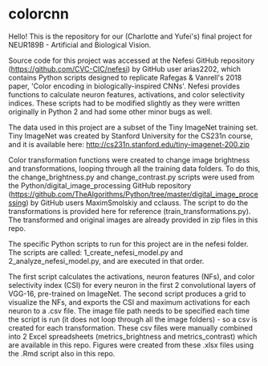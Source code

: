 # colorcnn

Hello! This is the repository for our (Charlotte and Yufei's) final project for NEUR189B - Artificial and Biological Vision.

Source code for this project was accessed at the Nefesi GitHub repository (https://github.com/CVC-CIC/nefesi) by GitHub user arias2202, which contains Python scripts designed to replicate Rafegas & Vanrell's 2018 paper, 'Color encoding in biologically-inspired CNNs'. Nefesi provides functions to calculate neuron features, activations, and color selectivity indices. These scripts had to be modified slightly as they were written originally in Python 2 and had some other minor bugs as well.

The data used in this project are a subset of the Tiny ImageNet training set. Tiny ImageNet was created by Stanford University for the CS231n course, and it is available here: http://cs231n.stanford.edu/tiny-imagenet-200.zip

Color transformation functions were created to change image brightness and transformations, looping through all the training data folders. To do this, the change_brightness.py and change_contrast.py scripts were used from the Python/digital_image_processing GitHub repository (https://github.com/TheAlgorithms/Python/tree/master/digital_image_processing) by GitHub users MaximSmolskiy and cclauss. The script to do the transformations is provided here for reference (train_transformations.py). The transformed and original images are already provided in zip files in this repo.

The specific Python scripts to run for this project are in the nefesi folder. The scripts are called:
1_create_nefesi_model.py and 2_analyze_nefesi_model.py, and are executed in that order.

The first script calculates the activations, neuron features (NFs), and color selectivity index (CSI) for every neuron in the first 2 convolutional layers of VGG-16, pre-trained on ImageNet. The second script produces a grid to visualize the NFs, and exports the CSI and maximum activations for each neuron to a .csv file. The image file path needs to be specified each time the script is run (it does not loop through all the image folders) - so a csv is created for each transformation. These csv files were manually combined into 2 Excel spreadsheets (metrics_brightness and metrics_contrast) which are available in this repo. Figures were created from these .xlsx files using the .Rmd script also in this repo.
